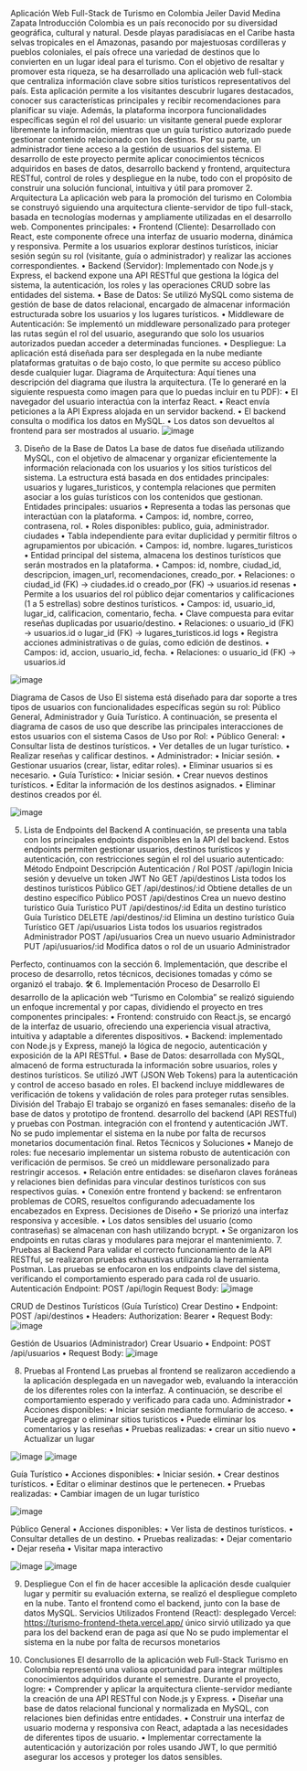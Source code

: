 Aplicación Web Full-Stack de Turismo en Colombia 
Jeiler David Medina Zapata 
Introducción 
Colombia es un país reconocido por su diversidad geográfica, cultural y natural. Desde playas paradisíacas en el Caribe hasta selvas tropicales en el Amazonas, pasando por majestuosas cordilleras y pueblos coloniales, el país ofrece una variedad de destinos que lo convierten en un lugar ideal para el turismo. Con el objetivo de resaltar y promover esta riqueza, se ha desarrollado una aplicación web full-stack que centraliza información clave sobre sitios turísticos representativos del país.
Esta aplicación permite a los visitantes descubrir lugares destacados, conocer sus características principales y recibir recomendaciones para planificar su viaje. Además, la plataforma incorpora funcionalidades específicas según el rol del usuario: un visitante general puede explorar libremente la información, mientras que un guía turístico autorizado puede gestionar contenido relacionado con los destinos. Por su parte, un administrador tiene acceso a la gestión de usuarios del sistema.
El desarrollo de este proyecto permite aplicar conocimientos técnicos adquiridos en bases de datos, desarrollo backend y frontend, arquitectura RESTful, control de roles y despliegue en la nube, todo con el propósito de construir una solución funcional, intuitiva y útil para promover 
2. Arquitectura
La aplicación web para la promoción del turismo en Colombia se construyó siguiendo una arquitectura cliente-servidor de tipo full-stack, basada en tecnologías modernas y ampliamente utilizadas en el desarrollo web.
Componentes principales:
•	Frontend (Cliente): Desarrollado con React, este componente ofrece una interfaz de usuario moderna, dinámica y responsiva. Permite a los usuarios explorar destinos turísticos, iniciar sesión según su rol (visitante, guía o administrador) y realizar las acciones correspondientes.
•	Backend (Servidor): Implementado con Node.js y Express, el backend expone una API RESTful que gestiona la lógica del sistema, la autenticación, los roles y las operaciones CRUD sobre las entidades del sistema.
•	Base de Datos: Se utilizó MySQL como sistema de gestión de base de datos relacional, encargado de almacenar información estructurada sobre los usuarios y los lugares turísticos.
•	Middleware de Autenticación: Se implementó un middleware personalizado para proteger las rutas según el rol del usuario, asegurando que solo los usuarios autorizados puedan acceder a determinadas funciones.
•	Despliegue: La aplicación está diseñada para ser desplegada en la nube mediante plataformas gratuitas o de bajo costo, lo que permite su acceso público desde cualquier lugar.
Diagrama de Arquitectura:
Aquí tienes una descripción del diagrama que ilustra la arquitectura. (Te lo generaré en la siguiente respuesta como imagen para que lo puedas incluir en tu PDF):
•	El navegador del usuario interactúa con la interfaz React.
•	React envía peticiones a la API Express alojada en un servidor backend.
•	El backend consulta o modifica los datos en MySQL.
•	Los datos son devueltos al frontend para ser mostrados al usuario.
![image](https://github.com/user-attachments/assets/c1c28443-a887-4c81-b662-e305b26b7122)

3. Diseño de la Base de Datos
La base de datos fue diseñada utilizando MySQL, con el objetivo de almacenar y organizar eficientemente la información relacionada con los usuarios y los sitios turísticos del sistema. La estructura está basada en dos entidades principales: usuarios y lugares_turisticos, y contempla relaciones que permiten asociar a los guías turísticos con los contenidos que gestionan.
Entidades principales:
usuarios
•	Representa a todas las personas que interactúan con la plataforma.
•	Campos: id, nombre, correo, contrasena, rol.
•	Roles disponibles: publico, guia, administrador.
 ciudades
•	Tabla independiente para evitar duplicidad y permitir filtros o agrupamientos por ubicación.
•	Campos: id, nombre.
  lugares_turisticos
•	Entidad principal del sistema, almacena los destinos turísticos que serán mostrados en la plataforma.
•	Campos: id, nombre, ciudad_id, descripcion, imagen_url, recomendaciones, creado_por.
•	Relaciones:
o	ciudad_id (FK) → ciudades.id
o	creado_por (FK) → usuarios.id
 resenas
•	Permite a los usuarios del rol público dejar comentarios y calificaciones (1 a 5 estrellas) sobre destinos turísticos.
•	Campos: id, usuario_id, lugar_id, calificacion, comentario, fecha.
•	Clave compuesta para evitar reseñas duplicadas por usuario/destino.
•	Relaciones:
o	usuario_id (FK) → usuarios.id
o	lugar_id (FK) → lugares_turisticos.id
  logs
•	Registra acciones administrativas o de guías, como edición de destinos.
•	Campos: id, accion, usuario_id, fecha.
•	Relaciones:
o	usuario_id (FK) → usuarios.id

![image](https://github.com/user-attachments/assets/e3b6c60e-a807-4547-83fe-0ab1b7f78681)

Diagrama de Casos de Uso
El sistema está diseñado para dar soporte a tres tipos de usuarios con funcionalidades específicas según su rol: Público General, Administrador y Guía Turístico. A continuación, se presenta el diagrama de casos de uso que describe las principales interacciones de estos usuarios con el sistema
Casos de Uso por Rol:
•	Público General:
•	Consultar lista de destinos turísticos.
•	Ver detalles de un lugar turístico.
•	Realizar reseñas y calificar destinos.
•	Administrador:
•	Iniciar sesión.
•	Gestionar usuarios (crear, listar, editar roles).
•	Eliminar usuarios si es necesario.
•	Guía Turístico:
•	Iniciar sesión.
•	Crear nuevos destinos turísticos.
•	Editar la información de los destinos asignados.
•	Eliminar destinos creados por él.

![image](https://github.com/user-attachments/assets/8fc2eb81-f3ad-4c00-9553-64137b419bb2)


5. Lista de Endpoints del Backend
A continuación, se presenta una tabla con los principales endpoints disponibles en la API del backend. Estos endpoints permiten gestionar usuarios, destinos turísticos y autenticación, con restricciones según el rol del usuario autenticado:
Método	  Endpoint	           Descripción	                                 Autenticación / Rol
POST	    /api/login	         Inicia sesión y devuelve un token JWT         No
GET	      /api/destinos	       Lista todos los destinos turísticos	         Público
GET	      /api/destinos/:id	   Obtiene detalles de un destino específico	   Público
POST	    /api/destinos	       Crea un nuevo destino turístico	             Guía Turístico
PUT	      /api/destinos/:id	   Edita un destino turístico	                   Guía Turístico
DELETE	  /api/destinos/:id    Elimina un destino turístico	                 Guía Turístico
GET    	  /api/usuarios	       Lista todos los usuarios registrados          Administrador
POST  	  /api/usuarios	       Crea un nuevo usuario	                       Administrador
PUT	      /api/usuarios/:id	   Modifica datos o rol de un usuario	           Administrador

Perfecto, continuamos con la sección 6. Implementación, que describe el proceso de desarrollo, retos técnicos, decisiones tomadas y cómo se organizó el trabajo.
🛠️ 6. Implementación
Proceso de Desarrollo
El desarrollo de la aplicación web “Turismo en Colombia” se realizó siguiendo un enfoque incremental y por capas, dividiendo el proyecto en tres componentes principales:
•	Frontend: construido con React.js, se encargó de la interfaz de usuario, ofreciendo una experiencia visual atractiva, intuitiva y adaptable a diferentes dispositivos.
•	Backend: implementado con Node.js y Express, manejó la lógica de negocio, autenticación y exposición de la API RESTful.
•	Base de Datos: desarrollada con MySQL, almacenó de forma estructurada la información sobre usuarios, roles y destinos turísticos.
Se utilizó JWT (JSON Web Tokens) para la autenticación y control de acceso basado en roles. El backend incluye middlewares de verificación de tokens y validación de roles para proteger rutas sensibles.
División del Trabajo
El trabajo se organizó en fases semanales:
diseño de la base de datos y prototipo de frontend.
desarrollo del backend (API RESTful) y pruebas con Postman.
integración con el frontend y autenticación JWT.
No se pudo implementar el sistema en la nube por falta de recursos monetarios
documentación final. 
Retos Técnicos y Soluciones
•	Manejo de roles: fue necesario implementar un sistema robusto de autenticación con verificación de permisos. Se creó un middleware personalizado para restringir accesos.
•	Relación entre entidades: se diseñaron claves foráneas y relaciones bien definidas para vincular destinos turísticos con sus respectivos guías.
•	Conexión entre frontend y backend: se enfrentaron problemas de CORS, resueltos configurando adecuadamente los encabezados en Express.
Decisiones de Diseño
•	Se priorizó una interfaz responsiva y accesible.
•	Los datos sensibles del usuario (como contraseñas) se almacenan con hash utilizando bcrypt.
•	Se organizaron los endpoints en rutas claras y modulares para mejorar el mantenimiento.
7. Pruebas al Backend
Para validar el correcto funcionamiento de la API RESTful, se realizaron pruebas exhaustivas utilizando la herramienta Postman. Las pruebas se enfocaron en los endpoints clave del sistema, verificando el comportamiento esperado para cada rol de usuario.
Autenticación
Endpoint: POST /api/login
Request Body:
 ![image](https://github.com/user-attachments/assets/f46ce371-93d5-4926-a758-8709fd219489)

CRUD de Destinos Turísticos (Guía Turístico)
Crear Destino
•	Endpoint: POST /api/destinos
•	Headers: Authorization: Bearer <token>
•	Request Body:
 ![image](https://github.com/user-attachments/assets/20bda76b-d181-4523-b9d0-7166a09521f5)

Gestión de Usuarios (Administrador)
 Crear Usuario
•	Endpoint: POST /api/usuarios
•	Request Body:
 ![image](https://github.com/user-attachments/assets/a4e1d186-27b6-4999-97da-9f5b893abd53)


8. Pruebas al Frontend
Las pruebas al frontend se realizaron accediendo a la aplicación desplegada en un navegador web, evaluando la interacción de los diferentes roles con la interfaz. A continuación, se describe el comportamiento esperado y verificado para cada uno.
 Administrador
•	Acciones disponibles:
•	Iniciar sesión mediante formulario de acceso.
•	Puede agregar o eliminar sitios turisticos
•	Puede eliminar los comentarios y las reseñas
•	Pruebas realizadas:
•	crear un sitio nuevo
•	Actualizar un lugar

 ![image](https://github.com/user-attachments/assets/382847e4-c60a-45c6-b8fe-b67c37e06a1d) ![image](https://github.com/user-attachments/assets/068b6f06-5c3f-4373-aba7-8f8af9c55d01)


Guía Turístico
•	Acciones disponibles:
•	Iniciar sesión.
•	Crear destinos turísticos.
•	Editar o eliminar destinos que le pertenecen.
•	Pruebas realizadas:
•	Cambiar imagen de un lugar turístico

 ![image](https://github.com/user-attachments/assets/2bdc8fdd-394b-4151-9c15-e241166e494c)

Público General
•	Acciones disponibles:
•	Ver lista de destinos turísticos.
•	Consultar detalles de un destino.
•	Pruebas realizadas:
•	Dejar comentario
•	Dejar reseña
•	Visitar mapa interactivo

![image](https://github.com/user-attachments/assets/8ecd5a30-14e7-4d2a-a881-2e6959793677)
![image](https://github.com/user-attachments/assets/8a8456f1-7b2d-4279-9f10-86429a1ff1df)


9. Despliegue
Con el fin de hacer accesible la aplicación desde cualquier lugar y permitir su evaluación externa, se realizó el despliegue completo en la nube. Tanto el frontend como el backend, junto con la base de datos MySQL.
Servicios Utilizados
Frontend (React): desplegado Vercel: 
https://turismo-frontend-theta.vercel.app/ 
único sirvió utilizado ya que para los del backend eran de paga así que No se pudo implementar el sistema en la nube por falta de recursos monetarios

10. Conclusiones
El desarrollo de la aplicación web Full-Stack Turismo en Colombia representó una valiosa oportunidad para integrar múltiples conocimientos adquiridos durante el semestre.
Durante el proyecto, logre:
•	Comprender y aplicar la arquitectura cliente-servidor mediante la creación de una API RESTful con Node.js y Express.
•	Diseñar una base de datos relacional funcional y normalizada en MySQL, con relaciones bien definidas entre entidades.
•	Construir una interfaz de usuario moderna y responsiva con React, adaptada a las necesidades de diferentes tipos de usuario.
•	Implementar correctamente la autenticación y autorización por roles usando JWT, lo que permitió asegurar los accesos y proteger los datos sensibles.
